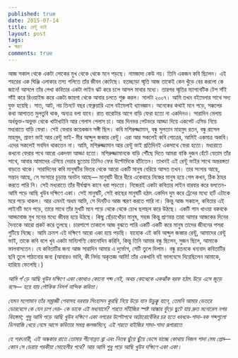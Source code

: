 ```yaml
---
published: true
date: 2015-07-14
title: রেন্টু ভাই
layout: post
tags:
- স্মরণ
comments: true
---
```

আজ সকাল থেকে একটা লোকের মুখ থেকে থেকে মনে পড়ছে। নামজাদা কেউ নয়। তিনি একজন কবি ছিলেন। এই শহরের এক ঘিঞ্জি এলাকার তস্য গলিতে তাঁর জীবন কেটেছে। হতচ্ছাড়া স্মৃতি আজ তাকেই কেন খুঁড়ে বের করলো কে জানে! আসলে তাঁর লেখা কবিতার একটা লাইন ঝট করে চলে আসল মাথার মধ্যে। তারপর স্মৃতির ম্যাগনেটিক টেপ সাঁই সাঁই করে রিওয়াইন্ড করে একটা জায়গা থেকে আবার চলতে শুরু করল। সালটা ২০০৭। আমি তখন বইমেলার সাথে সদ্য যুক্ত হয়েছি। সাত, আট, নয় তিনটে বছর ফেব্রুয়ারি এলে বইমেলাই ধ্যানজ্ঞান। অনেকের কথাই মনে পড়ে, সক্কলের কথা আপাতত মুলতুবি থাক, অন্যত্র বলা যাবে। রাত বারোটার আগে বাড়ি ফেরা হতো না একদিনও। সারাদিন মেলায় অর্ধভুক্ত-অভুক্ত থেকে খাটাখাটনি আর গেলাস গেলাস চা। আর দিনভর পেটভরে আড্ডা দিয়ে একপেট এসিড নিয়ে মধ্যরাতে বাড়ি ফেরা। সেই ফেরার কয়েকজন সঙ্গী ছিল। কবি মশিরুজ্জামান, বন্ধু সুলতান মাহমুদ রতন, বন্ধু রাসেল মাহমুদ, শ্রাবণ ভাই আর রেন্টু ভাই- মীর আব্দুল জব্বার রেন্টু। এরা আর সকলেই কবি গোত্রের, আমিই একমাত্র অকবি। এদের সকলেই সবদিন থাকতেন না। আমি, মশিরুজ্জামান আর রেন্টু ভাই প্রতিদিনই একসাথে ফেরা হতো। মধ্যরাতে কখনো ফেরার পথে আরো একদফা আড্ডা হতো। মশিরুজ্জামানকে বাড়ি পৌঁছে দিতে আমরা বাকি দুজন হেঁটে যেতাম তাঁর সাথে, আবার আমাদের এগিয়ে দেয়ার ছুতোয় তিনিও ফের উল্টোদিকে হাঁটতেন। তাখনই এই রেন্টু ভাইর সাথে অন্তরঙ্গতা বাড়তে থাকে। সারাদিনের কবি মানুষটির ভিতর থেকে আরো একটি মানুষ বেরিয়ে আসত তখন। তার সংসার আছে, সন্তান আছে, সে সংসারে চূড়ান্ত অনটন আছে— মানুষটি ধীরে ধীরে একেবারে নিজের মানুষ হয়ে গেল কখন, ঠিক ঠাহর করতে পারি নি। সেই মধ্যরাতে তাঁর দীর্ঘশ্বাস কানে ধরা পড়তো। নিজেরই একটা কবিতার লাইন বারবার করে বলতেন- আমি পড়ে আছি খুউব দক্ষিণে একা। সেই মানুষটি, সেই কাছের মানুষটি হঠাৎ একদিন দুম করে ট্রেনের মধ্যে হার্ট এটাকে মরে পড়ে থাকল। আর এমনই অধম আমি, সে দিনটিও আজ স্মরণ করতে পারি না। কিন্তু আজ সকালে, কবিতার এই লাইনটি মনে পড়ে, তারে সাথে তাঁর মুখটি মনে পড়ে থেকে থেকে চোখ ছলছল করে উঠছে। একটি পান খাওয়া বকবকে আড্ডাবাজ মুখ মনের মধ্যে জীবন্ত হয়ে উঠছে। কিছু ছেঁড়াখোঁড়া মানুষ, সহজ কিন্তু প্রাণবন্ত তারা আমার আজকের দিনের দৈন্যকে আরো প্রকট করে তুলছে। চারপাশে তাকালে আজ বুঝতে পারি একটি একটি করে মানুষ তাদের জীবনের পসরা গুটিয়ে নিচ্ছে। আমি ক্রমশ এই দক্ষিণে আরো একা হয়ে পড়ছি। যাহোক এই কবি আব্দুল জব্বার রেন্টু, আমাদের রেন্টু ভাই, তাকে কবি বলে খুব একটা মান্যিগণ্যি কোনোদিন করিনি, কিন্তু তিনি আমার বন্ধু ছিলেন, সুজন ছিলে, আমাকে ভালবাসতেন। যে কবিতাটির জন্য আজ সারাদিন আমার এ দুর্ভোগ, সেটি তুলে দিলাম। বন্ধু রতনকে ধন্যবাদ কবিতাটির ছবি তুলে পাঠানোর জন্য (আবারও ভাবি, কী নির্দয় অকৃতজ্ঞ আমি! তাঁর একখানি বই ভালবেসে দিয়েছিলেন আমাকে, হারিয়ে ফেলেছি।)

_আমি প'ড়ে আছি খুউব দক্ষিণে একা_
_কোথাও কোনো শব্দ নেই,_
_অথচ কোত্থেকে একঝাঁক বরফ হঠাৎ উড়ে এসে_
_জুড়ে বসে—_
_হয়ে যায় লৌকিক নিসর্গ নান্দিক কবিতা।_

_যেমন সলোমান তাঁর সম্রাজ্ঞী শেবাসহ_
_দরবার সিংহাসন কুরছি নিয়ে উড়ে যান_
_উড়ুক্কু যানে,_
_তেমনি আমার ভেতরে ডোরবেলে কে যেন চাপ দেয়-_
_কে ডাকে এই মধ্যযামে?_
_শরতে সাঁইজির স্পষ্ট আন্ধার ফুঁড়ে_
_ছুটে যায় দ্রুত মনোরেল নগর বিহঙ্গমা;_
_শুধু আমি পড়ে আছি খুউব দক্ষিণে একা_
_নগরের উল্টোপথে আঠারোবেঁকির চর হতে_
_ধবধবে-শাদা-বক শব্দগুলো ডিগবাজি খেয়ে নেমে আসে_
_কবিতার সমগ্র জলজমিনে,_
_এই শরতে বাইজির শাদা-শাদা রূপারাতে_

_হে শরৎনারী, এই অন্ধকার রাতে_
_তোমার পীনোন্নত ব্রা এবং নিতম্ব ছুঁয়ে ছুঁয়ে_
_ভেসে যাচ্ছে কোথায় নিজল শাদা মেঘ প্রেম—_
_কোন সে ডেরায় পরকীয়া সোহেলীর পথে?_
_আর আমি শুধু পড়ে আছি খুউব দক্ষিণে একা_
_একা।_
